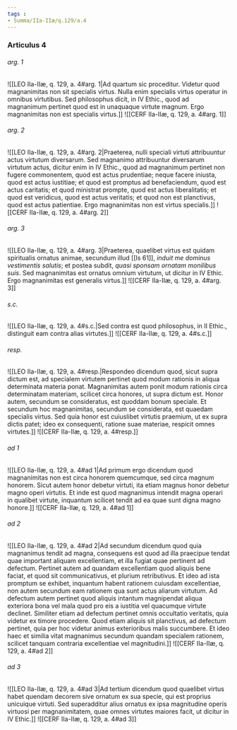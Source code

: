 ```yaml
---
tags : 
- Summa/IIa-IIæ/q.129/a.4
---
```


### Articulus 4

###### arg. 1
![[LEO IIa-IIæ, q. 129, a. 4#arg. 1|Ad quartum sic proceditur. Videtur quod magnanimitas non sit specialis virtus. Nulla enim specialis virtus operatur in omnibus virtutibus. Sed philosophus dicit, in IV Ethic., quod ad magnanimum pertinet quod est in unaquaque virtute magnum. Ergo magnanimitas non est specialis virtus.]]
![[CERF IIa-IIæ, q. 129, a. 4#arg. 1]]

###### arg. 2
![[LEO IIa-IIæ, q. 129, a. 4#arg. 2|Praeterea, nulli speciali virtuti attribuuntur actus virtutum diversarum. Sed magnanimo attribuuntur diversarum virtutum actus, dicitur enim in IV Ethic., quod ad magnanimum pertinet non fugere commonentem, quod est actus prudentiae; neque facere iniusta, quod est actus iustitiae; et quod est promptus ad benefaciendum, quod est actus caritatis; et quod ministrat prompte, quod est actus liberalitatis; et quod est veridicus, quod est actus veritatis; et quod non est planctivus, quod est actus patientiae. Ergo magnanimitas non est virtus specialis.]]
![[CERF IIa-IIæ, q. 129, a. 4#arg. 2]]

###### arg. 3
![[LEO IIa-IIæ, q. 129, a. 4#arg. 3|Praeterea, quaelibet virtus est quidam spiritualis ornatus animae, secundum illud [[Is 61]], *induit me dominus vestimentis salutis*; et postea subdit, *quasi sponsam ornatam monilibus suis*. Sed magnanimitas est ornatus omnium virtutum, ut dicitur in IV Ethic. Ergo magnanimitas est generalis virtus.]]
![[CERF IIa-IIæ, q. 129, a. 4#arg. 3]]

###### s.c.
![[LEO IIa-IIæ, q. 129, a. 4#s.c.|Sed contra est quod philosophus, in II Ethic., distinguit eam contra alias virtutes.]]
![[CERF IIa-IIæ, q. 129, a. 4#s.c.]]

###### resp.
![[LEO IIa-IIæ, q. 129, a. 4#resp.|Respondeo dicendum quod, sicut supra dictum est, ad specialem virtutem pertinet quod modum rationis in aliqua determinata materia ponat. Magnanimitas autem ponit modum rationis circa determinatam materiam, scilicet circa honores, ut supra dictum est. Honor autem, secundum se consideratus, est quoddam bonum speciale. Et secundum hoc magnanimitas, secundum se considerata, est quaedam specialis virtus. Sed quia honor est cuiuslibet virtutis praemium, ut ex supra dictis patet; ideo ex consequenti, ratione suae materiae, respicit omnes virtutes.]]
![[CERF IIa-IIæ, q. 129, a. 4#resp.]]

###### ad 1
![[LEO IIa-IIæ, q. 129, a. 4#ad 1|Ad primum ergo dicendum quod magnanimitas non est circa honorem quemcumque, sed circa magnum honorem. Sicut autem honor debetur virtuti, ita etiam magnus honor debetur magno operi virtutis. Et inde est quod magnanimus intendit magna operari in qualibet virtute, inquantum scilicet tendit ad ea quae sunt digna magno honore.]]
![[CERF IIa-IIæ, q. 129, a. 4#ad 1]]

###### ad 2
![[LEO IIa-IIæ, q. 129, a. 4#ad 2|Ad secundum dicendum quod quia magnanimus tendit ad magna, consequens est quod ad illa praecipue tendat quae important aliquam excellentiam, et illa fugiat quae pertinent ad defectum. Pertinet autem ad quandam excellentiam quod aliquis bene faciat, et quod sit communicativus, et plurium retributivus. Et ideo ad ista promptum se exhibet, inquantum habent rationem cuiusdam excellentiae, non autem secundum eam rationem qua sunt actus aliarum virtutum. Ad defectum autem pertinet quod aliquis intantum magnipendat aliqua exteriora bona vel mala quod pro eis a iustitia vel quacumque virtute declinet. Similiter etiam ad defectum pertinet omnis occultatio veritatis, quia videtur ex timore procedere. Quod etiam aliquis sit planctivus, ad defectum pertinet, quia per hoc videtur animus exterioribus malis succumbere. Et ideo haec et similia vitat magnanimus secundum quandam specialem rationem, scilicet tanquam contraria excellentiae vel magnitudini.]]
![[CERF IIa-IIæ, q. 129, a. 4#ad 2]]

###### ad 3
![[LEO IIa-IIæ, q. 129, a. 4#ad 3|Ad tertium dicendum quod quaelibet virtus habet quendam decorem sive ornatum ex sua specie, qui est proprius unicuique virtuti. Sed superadditur alius ornatus ex ipsa magnitudine operis virtuosi per magnanimitatem, quae omnes virtutes maiores facit, ut dicitur in IV Ethic.]]
![[CERF IIa-IIæ, q. 129, a. 4#ad 3]]

